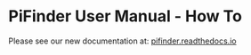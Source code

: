 # PiFinder User Manual - How To

Please see our new documentation at:
[pifinder.readthedocs.io](https://pifinder.readthedocs.io/en/release/user_guide.html#how-to)


